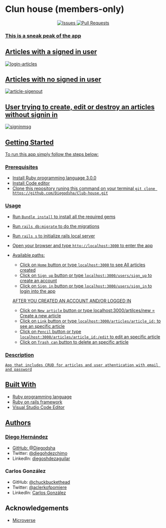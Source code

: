 # Clun house (members-only)

<p align="center">
    <a href="https://github.com/Diegodsha/Club-house/issues">
    <img src="https://img.shields.io/github/issues-raw/Diegodsha/Club-house?style=for-the-badge"
         alt="Issues">
     <a href="https://github.com/Diegodsha/Club-house/pulls">
    <img src="https://img.shields.io/github/issues-pr/Diegodsha/Club-house?style=for-the-badge"
         alt="Pull Requests">
</p>

### This is a sneak peak of the app

## Articles with a signed in user

![login-articles](https://user-images.githubusercontent.com/70416006/113334407-e5c2a380-92e0-11eb-91a6-d9601f87517a.png)

## Articles with no signed in user

![article-sigenout](https://user-images.githubusercontent.com/70416006/113334400-e52a0d00-92e0-11eb-95ea-5ac6047865d3.png)

## User trying to create, edit or destroy an articles without signin in

![signinmsg](https://user-images.githubusercontent.com/70416006/113334397-e4917680-92e0-11eb-86ce-c3e60c014301.png)

## Getting Started

To run this app simply follow the steps below:

### Prerequisites

- Install Ruby programming language 3.0.0
- Install Code editor
- Clone this repository runing this command on your terminal `git clone https://github.com/Diegodsha/Club-house.git`

### Usage

- Run `Bundle install` to install all the required gems
- Run `rails db:migrate` to do the migrations
- Run `rails s` to initialize rails local server
- Open your browser and type `http://localhost:3000` to enter the app
- Available paths:

  - Click on `Home` button or type `localhost:3000` to see All articles created
  - Click on `Sign up` button or type `localhost:3000/users/sign_up` to create an account
  - Click on `Sign in` button or type `localhost:3000/users/sign_in` to login into the app

  AFTER YOU CREATED AN ACCOUNT AND/OR LOGGED IN

  - Click on `New article` button or type localhost:3000/artilces/new = Create a new article
  - Click on `Link` button or type `localhost:3000/articles/article_id:` to see an specific article
  - Click on `Pencil` button or type `localhost:3000/articles/article_id:/edit` to edit an specific article
  - Click on `Trash can` button to delete an specific article

### Description

    App that includes CRUD for articles and user athentication with email and password

## Built With

- Ruby programming language
- Ruby on rails framework
- Visual Studio Code Editor

## Authors

### Diego Hernández

- GitHub: [@Diegodsha](https://github.com/Diegodsha)
- Twitter: [@diegohdezchimo](https://twitter.com/diegohdezchimo)
- LinkedIn: [diegoshdezaguilar](https://www.linkedin.com/in/diegoshdezaguilar/)

### Carlos González

- GitHub: [@chuckbuckethead](https://github.com/chuckbuckethead)
- Twitter: [@aclerkofpomiere](https://twitter.com/aclerkofpomier)
- LinkedIn: [Carlos González](https://www.linkedin.com/in/carlosrmgonzalez/)

## Acknowledgements

- [Microverse](https://www.microverse.org)
